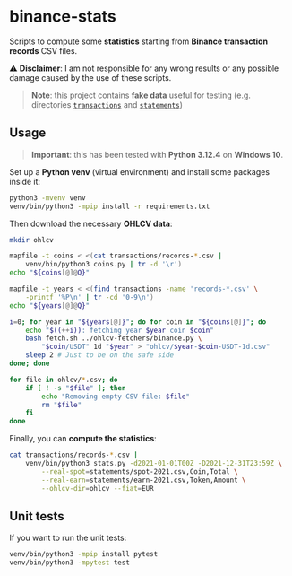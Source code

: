# binance-stats

Scripts to compute some **statistics** starting from **Binance transaction records** CSV files.

:warning: **Disclaimer**: I am not responsible for any wrong results or any possible damage caused by the use of these scripts.

> **Note**: this project contains **fake data** useful for testing (e.g. directories [`transactions`](transactions) and [`statements`](statements))

## Usage

> **Important**: this has been tested with **Python 3.12.4** on **Windows 10**.

Set up a **Python venv** (virtual environment) and install some packages inside it:

```bash
python3 -mvenv venv
venv/bin/python3 -mpip install -r requirements.txt
```

Then download the necessary **OHLCV data**:

```bash
mkdir ohlcv

mapfile -t coins < <(cat transactions/records-*.csv |
    venv/bin/python3 coins.py | tr -d '\r')
echo "${coins[@]@Q}"

mapfile -t years < <(find transactions -name 'records-*.csv' \
    -printf '%P\n' | tr -cd '0-9\n')
echo "${years[@]@Q}"

i=0; for year in "${years[@]}"; do for coin in "${coins[@]}"; do
    echo "$((++i)): fetching year $year coin $coin"
    bash fetch.sh ../ohlcv-fetchers/binance.py \
        "$coin/USDT" 1d "$year" > "ohlcv/$year-$coin-USDT-1d.csv"
    sleep 2 # Just to be on the safe side
done; done

for file in ohlcv/*.csv; do
    if [ ! -s "$file" ]; then
        echo "Removing empty CSV file: $file"
        rm "$file"
    fi
done
```

Finally, you can **compute the statistics**:

```bash
cat transactions/records-*.csv |
    venv/bin/python3 stats.py -d2021-01-01T00Z -D2021-12-31T23:59Z \
        --real-spot=statements/spot-2021.csv,Coin,Total \
        --real-earn=statements/earn-2021.csv,Token,Amount \
        --ohlcv-dir=ohlcv --fiat=EUR
```

## Unit tests

If you want to run the unit tests:

```bash
venv/bin/python3 -mpip install pytest
venv/bin/python3 -mpytest test
```
